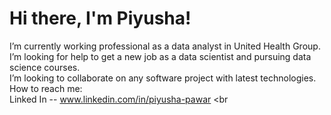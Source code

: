 
# Hi there, I'm Piyusha!
I’m currently working professional as a data analyst in United Health Group. <br>
I’m looking for help to get a new job as a data scientist and pursuing data science courses. <br>
I’m looking to collaborate on any software project with latest technologies. <br>
How to reach me: <br>
Linked In --  www.linkedin.com/in/piyusha-pawar <br
